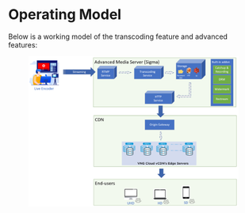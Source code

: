 # Operating Model

Below is a working model of the transcoding feature and advanced features:

<figure><img src="../../../.gitbook/assets/image (1).png" alt=""><figcaption></figcaption></figure>
